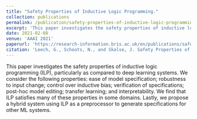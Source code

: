 ```yaml
---
title: "Safety Properties of Inductive Logic Programming."
collection: publications
permalink: /publication/safety-properties-of-inductive-logic-programming
excerpt: 'This paper investigates the safety properties of inductive logic programming (ILP) as a paradigm of machine learning.'
date: 2021-02-08
venue: 'AAAI 2021'
paperurl: 'https://research-information.bris.ac.uk/en/publications/safety-properties-of-inductive-logic-programming'
citation: 'Leech, G., Schoots, N., and Skalse, J. Safety Properties of Inductive Logic Programming. Paper presented at AAAI Workshop on Artificial Intelligence Safety 2021.'
---
```

This paper investigates the safety properties of inductive logic programming (ILP), particularly as compared to deep learning systems. We consider the following properties: ease of model specification; robustness to input change; control over inductive bias; verification of specifications; post-hoc model editing; transfer learning; and interpretability.
We find that ILP satisfies many of these properties in some domains. Lastly, we propose a hybrid system using ILP as a preprocessor to generate specifications for other ML systems.
